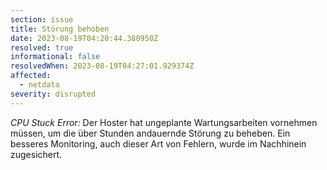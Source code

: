 ```yaml
---
section: issue
title: Störung behoben
date: 2023-08-19T04:20:44.380950Z
resolved: true
informational: false
resolvedWhen: 2023-08-19T04:27:01.929374Z
affected:
  - netdata
severity: disrupted
---
```

*CPU Stuck Error:* Der Hoster hat ungeplante Wartungsarbeiten vornehmen müssen, um die über Stunden andauernde Störung zu beheben. Ein besseres Monitoring, auch dieser Art von Fehlern, wurde im Nachhinein zugesichert.
        
